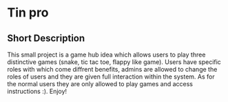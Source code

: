# Tin pro
## Short Description ##
This small project is a game hub idea which allows users to play three distinctive games (snake, tic tac toe, flappy like game).
Users have specific roles with which come diffrent benefits, admins are allowed to change the roles of users and they are given full interaction within the system.
As for the normal users they are only allowed to play games and access instructions :).
Enjoy!
